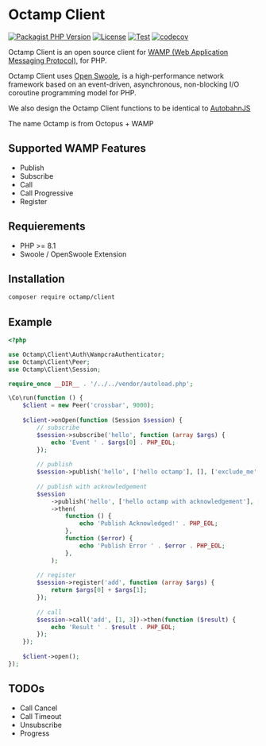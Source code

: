 # Octamp Client


[![Packagist PHP Version](https://img.shields.io/packagist/dependency-v/octamp/client/php?style=flat-square)](https://packagist.org/packages/octamp/client)
[![License](https://img.shields.io/packagist/l/octamp/client?style=flat-square)](/LICENSE)
[![Test](https://github.com/cydrickn/octamp-client/actions/workflows/test.yml/badge.svg?branch=main)](https://github.com/cydrickn/octamp-client/actions/workflows/test.yml)
[![codecov](https://codecov.io/github/cydrickn/octamp-client/branch/main/graph/badge.svg?token=8Y8BNJE1VG)](https://codecov.io/github/cydrickn/octamp-client)

Octamp Client is an open source client for [WAMP (Web Application Messaging Protocol)](https://wamp-proto.org/), for PHP.

Octamp Client uses [Open Swoole](https://openswoole.com/docs), is a high-performance network framework based on an event-driven, asynchronous, non-blocking I/O coroutine programming model for PHP.

We also design the Octamp Client functions to be identical to [AutobahnJS](https://github.com/crossbario/autobahn-js)

The name Octamp is from Octopus + WAMP

## Supported WAMP Features

- Publish
- Subscribe
- Call
- Call Progressive
- Register

## Requierements

- PHP >= 8.1
- Swoole / OpenSwoole Extension

## Installation

```sh
composer require octamp/client
```

## Example

```php
<?php

use Octamp\Client\Auth\WampcraAuthenticator;
use Octamp\Client\Peer;
use Octamp\Client\Session;

require_once __DIR__ . '/../../vendor/autoload.php';

\Co\run(function () {
    $client = new Peer('crossbar', 9000);
    
    $client->onOpen(function (Session $session) {
        // subscribe
        $session->subscribe('hello', function (array $args) {
            echo 'Event ' . $args[0] . PHP_EOL;
        });
    
        // publish
        $session->publish('hello', ['hello octamp'], [], ['exclude_me' => false]);
    
        // publish with acknowledgement
        $session
            ->publish('hello', ['hello octamp with acknowledgement'], [], ['acknowledge' => true, 'exclude_me' => false])
            ->then(
                function () {
                    echo 'Publish Acknowledged!' . PHP_EOL;
                },
                function ($error) {
                    echo 'Publish Error ' . $error . PHP_EOL;
                },
            );
    
        // register
        $session->register('add', function (array $args) {
            return $args[0] + $args[1];
        });
    
        // call
        $session->call('add', [1, 3])->then(function ($result) {
            echo 'Result ' . $result . PHP_EOL;
        });
    });
    
    $client->open();
});

```

## TODOs

- Call Cancel
- Call Timeout
- Unsubscribe
- Progress

